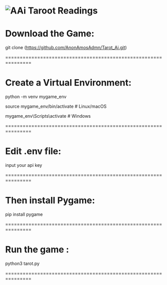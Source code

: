![AAi Taroot Readings](https://i.redd.it/akowzb7avmdf1.png)
===============================================================

# Download the Game:

git clone (https://github.com/AnonAmosAdmn/Tarot_Ai.git)

===============================================================

# Create a Virtual Environment:

python -m venv mygame_env

source mygame_env/bin/activate  # Linux/macOS

mygame_env\Scripts\activate     # Windows

===============================================================

# Edit .env file:

input your api key

===============================================================

# Then install Pygame:

pip install pygame

===============================================================

# Run the game :

python3 tarot.py

===============================================================

